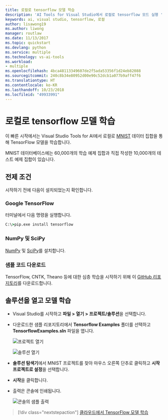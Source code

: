 ```yaml
---
title: 로컬로 tensorflow 모델 학습
description: 'AI Tools for Visual Studio에서 로컬로 tensorflow 모드 실행 '
keywords: ai, visual studio, tensorflow, 로컬
author: lisawong19
ms.author: liwong
manager: routlaw
ms.date: 11/13/2017
ms.topic: quickstart
ms.devlang: python
ms.service: multiple
ms.technology: vs-ai-tools
ms.workload:
- multiple
ms.openlocfilehash: 4bca48113349607de2f5ada53356f1d24eb82088
ms.sourcegitcommit: 240c8b34e80952d00e90c52dcb1a077b9aff47f6
ms.translationtype: HT
ms.contentlocale: ko-KR
ms.lasthandoff: 10/23/2018
ms.locfileid: "49933991"
---
```

# <a name="train-a-tensorflow-model-locally"></a>로컬로 tensorflow 모델 학습

이 빠른 시작에서는 Visual Studio Tools for AI에서 로컬로 [MNIST](http://yann.lecun.com/exdb/mnist/) 데이터 집합을 통해 TensorFlow 모델을 학습합니다.

MNIST 데이터베이스에는 60,000개의 학습 예제 집합과 직접 작성한 10,000개의 테스트 예제 집합이 있습니다.

## <a name="prerequisites"></a>전제 조건

시작하기 전에 다음이 설치되었는지 확인합니다.

### <a name="google-tensorflow"></a>Google TensorFlow

터미널에서 다음 명령을 실행합니다.

```cmd
C:\>pip.exe install tensorflow
```

### <a name="numpy-and-scipy"></a>NumPy 및 SciPy
[NumPy](https://www.lfd.uci.edu/~gohlke/pythonlibs/#numpy) 및 [SciPy](https://www.lfd.uci.edu/~gohlke/pythonlibs/#scipy)를 설치합니다.

### <a name="download-sample-code"></a>샘플 코드 다운로드
TensorFlow, CNTK, Theano 등에 대한 심층 학습을 시작하기 위해 이 [GitHub 리포지토리](https://github.com/Microsoft/samples-for-ai)를 다운로드합니다.

## <a name="open-solution-and-train-model"></a>솔루션을 열고 모델 학습

- Visual Studio를 시작하고 **파일 > 열기 > 프로젝트/솔루션**을 선택합니다.

- 다운로드한 샘플 리포지토리에서 **Tensorflow Examples** 폴더를 선택하고 **TensorflowExamples.sln** 파일을 엽니다.

   ![프로젝트 열기](media/tensorflow-local/open-project.png)

   ![솔루션 열기](media/tensorflow-local/open-solution.png)

- **솔루션 탐색기**에서 MNIST 프로젝트를 찾아 마우스 오른쪽 단추로 클릭하고 **시작 프로젝트로 설정**을 선택합니다.

- **시작**을 클릭합니다.

- 출력은 콘솔에 인쇄됩니다.

   ![콘솔의 샘플 출력](media/tensorflow-local/console-output.png)

> [!div class="nextstepaction"]
> [클라우드에서 TensorFlow 모델 학습](tensorflow-vm.md)